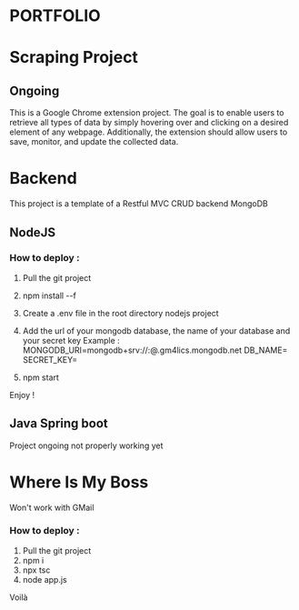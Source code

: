 # PORTFOLIO

# Scraping Project
## Ongoing
This is a Google Chrome extension project. The goal is to enable users to retrieve all types of data by simply hovering over and clicking on a desired element of any webpage. Additionally, the extension should allow users to save, monitor, and update the collected data.



# Backend
This project is a template of a Restful MVC CRUD backend MongoDB

## NodeJS

### How to deploy :
1. Pull the git project
2. npm install --f
3. Create a .env file in the root directory nodejs project
4. Add the url of your mongodb database, the name of your database and your secret key
   Example :
             MONGODB_URI=mongodb+srv://<USERNAME>:<PASSWORD>@<DB>.gm4lics.mongodb.net
             DB_NAME=<DATABASENAME>
             SECRET_KEY=<CREATEYOUROWNKEY>

5. npm start

Enjoy !


             
## Java Spring boot 
Project ongoing not properly working yet

# Where Is My Boss
Won't work with GMail

### How to deploy :
1. Pull the git project
2. npm i
3. npx tsc
4. node app.js

Voilà 

